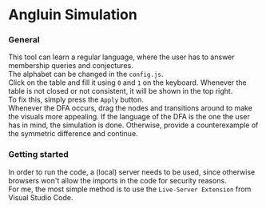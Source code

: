 # Angluin Simulation

### General
This tool can learn a regular language, where the user has to answer membership queries and conjectures.  
The alphabet can be changed in the `config.js`.  
Click on the table and fill it using `0` and `1` on the keyboard. Whenever the table is not closed or not consistent, it will be shown in the top right.  
To fix this, simply press the `Apply` button.  
Whenever the DFA occurs, drag the nodes and transitions around to make the visuals more appealing. If the language of the DFA is the one the user has in mind, the simulation is done. Otherwise, provide a counterexample of the symmetric difference and continue.

### Getting started
In order to run the code, a (local) server needs to be used, since otherwise browsers won't allow the imports in the code for security reasons.  
For me, the most simple method is to use the `Live-Server Extension` from Visual Studio Code.